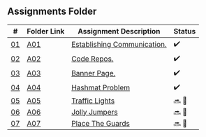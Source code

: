 ## Assignments Folder

|                                                  #                                                   | Folder Link                                                                                           | Assignment Description                                                                                                        | Status |
| :--------------------------------------------------------------------------------------------------: | ----------------------------------------------------------------------------------------------------- | ----------------------------------------------------------------------------------------------------------------------------- | ------ |
| [01](https://docs.google.com/spreadsheets/d/1jAkhTTA8b8BxF5ckkyct44jOz8PNmREB9QxGERVDSeY/edit#gid=0) | [A01](https://docs.google.com/spreadsheets/d/1jAkhTTA8b8BxF5ckkyct44jOz8PNmREB9QxGERVDSeY/edit#gid=0) | [Establishing Communication.](https://docs.google.com/spreadsheets/d/1jAkhTTA8b8BxF5ckkyct44jOz8PNmREB9QxGERVDSeY/edit#gid=0)          |:heavy_check_mark: |
| [02](https://github.com/LoicKonan/4883-PT-Konan/tree/master/Assignments) | [A02](https://github.com/LoicKonan/4883-PT-Konan/tree/master/Assignments)                             | [Code Repos.](https://github.com/LoicKonan/4883-PT-Konan/tree/master/Assignments)                                                      | :heavy_check_mark: |
| [03](./A03) | [A03](./A03) | [Banner Page.](A03)                | :heavy_check_mark: |
| [04](./A04) | [A04](./A04) | [Hashmat Problem](A04)             | :heavy_check_mark: |
| [05](./A05) | [A05](./A05) | [Traffic Lights](A05)              | :soon: 🔴|
| [06](./A06) | [A06](./A06) | [Jolly Jumpers](A06)               | :soon: 🔴|
| [07](./A07) | [A07](./A07) | [Place The Guards](A07)            | :soon: 🔴|
